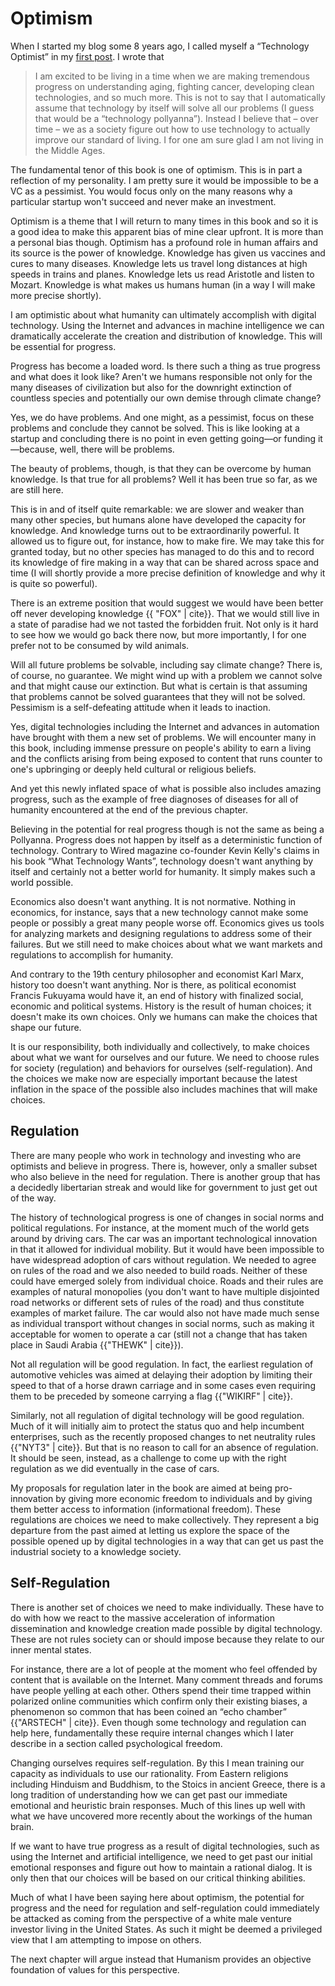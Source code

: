# Optimism

When I started my blog some 8 years ago, I called myself a &ldquo;Technology Optimist&rdquo; in my [first post](http://continuations.com/post/27777558/technology-optimist). I wrote that

> I am excited to be living in a time when we are making tremendous progress on understanding aging, fighting cancer, developing clean technologies, and so much more.  This is not to say that I automatically assume that technology by itself will solve all our problems (I guess that would be a &ldquo;technology pollyanna&rdquo;).  Instead I believe that – over time – we as a society figure out how to use technology to actually improve our standard of living. I for one am sure glad I am not living in the Middle Ages.

The fundamental tenor of this book is one of optimism. This is in part a reflection of my personality. I am pretty sure it would be impossible to be a VC as a pessimist. You would focus only on the many reasons why a particular startup won&apos;t succeed and never make an investment.

Optimism is a theme that I will return to many times in this book and so it is a good idea to make this apparent bias of mine clear upfront. It is more than a personal bias though. Optimism has a profound role in human affairs and its source is the power of knowledge. Knowledge has given us vaccines and cures to many diseases. Knowledge lets us travel long distances at high speeds in trains and planes. Knowledge lets us read Aristotle and listen to Mozart. Knowledge is what makes us humans human (in a way I will make more precise shortly). 

I am optimistic about what humanity can ultimately accomplish with digital technology. Using the Internet and advances in machine intelligence we can dramatically accelerate the creation and distribution of knowledge. This will be essential for progress.

Progress has become a loaded word. Is there such a thing as true progress and what does it look like? Aren&apos;t we humans responsible not only for the many diseases of civilization but also for the downright extinction of countless species and potentially our own demise through climate change?

Yes, we do have problems. And one might, as a pessimist, focus on these problems and conclude they cannot be solved. This is like looking at a startup and concluding there is no point in even getting going&mdash;or funding it&mdash;because, well, there will be problems.

The beauty of problems, though, is that they can be overcome by human knowledge. Is that true for all problems? Well it has been true so far, as we are still here.

This is in and of itself quite remarkable: we are slower and weaker than many other species, but humans alone have developed the capacity for knowledge. And knowledge turns out to be extraordinarily powerful. It allowed us to figure out, for instance, how to make fire. We may take this for granted today, but no other species has managed to do this and to record its knowledge of fire making in a way that can be shared across space and time (I will shortly provide a more precise definition of knowledge and why it is quite so powerful).

There is an extreme position that would suggest we would have been better off never developing knowledge {{ "FOX" | cite}}. That we would still live in a state of paradise had we not tasted the forbidden fruit. Not only is it hard to see how we would go back there now, but more importantly, I for one prefer not to be consumed by wild animals.

Will all future problems be solvable, including say climate change? There is, of course, no guarantee. We might wind up with a problem we cannot solve and that might cause our extinction. But what is certain is that assuming that problems cannot be solved guarantees that they will not be solved. Pessimism is a self-defeating attitude when it leads to inaction.

Yes, digital technologies including the Internet and advances in automation have brought with them a new set of problems. We will encounter many in this book, including immense pressure on people&apos;s ability to earn a living and the conflicts arising from being exposed to content that runs counter to one&apos;s upbringing or deeply held cultural or religious beliefs.

And yet this newly inflated space of what is possible also includes amazing progress, such as the example of free diagnoses of diseases for all of humanity encountered at the end of the previous chapter.

Believing in the potential for real progress though is not the same as being a Pollyanna. Progress does not happen by itself as a deterministic function of technology. Contrary to Wired magazine co-founder Kevin Kelly&apos;s claims in his book &ldquo;What Technology Wants&rdquo;, technology doesn&apos;t want anything by itself and certainly not a better world for humanity. It simply makes such a world possible. 

Economics also doesn&apos;t want anything. It is not normative. Nothing in economics, for instance, says that a new technology cannot make some people or possibly a great many people worse off. Economics gives us tools for analyzing markets and designing regulations to address some of their failures. But we still need to make choices about what we want markets and regulations to accomplish for humanity.

And contrary to the 19th century philosopher and economist Karl Marx, history too doesn&apos;t want anything. Nor is there, as political economist Francis Fukuyama would have it, an end of history with finalized social, economic and political systems. History is the result of human choices; it doesn&apos;t make its own choices. Only we humans can make the choices that shape our future. 

It is our responsibility, both individually and collectively, to make choices about what we want for ourselves and our future. We need to choose rules for society (regulation) and behaviors for ourselves (self-regulation). And the choices we make now are especially important because the latest inflation in the space of the possible also includes machines that will make choices.


## Regulation

There are many people who work in technology and investing who are optimists and believe in progress. There is, however, only a smaller subset who also believe in the need for regulation. There is another group that has a decidedly libertarian streak and would like for government to just get out of the way.

The history of technological progress is one of changes in social norms and political regulations. For instance, at the moment much of the world gets around by driving cars. The car was an important technological innovation in that it allowed for individual mobility. But it would have been impossible to have widespread adoption of cars without regulation. We needed to agree on rules of the road and we also needed to build roads. Neither of these could have emerged solely from individual choice. Roads and their rules are examples of natural monopolies (you don&apos;t want to have multiple disjointed road networks or different sets of rules of the road) and thus constitute examples of market failure. The car would also not have made much sense as individual transport without changes in social norms, such as making it acceptable for women to operate a car (still not a change that has taken place in Saudi Arabia {{"THEWK" | cite}}).

Not all regulation will be good regulation. In fact, the earliest regulation of automotive vehicles was aimed at delaying their adoption by limiting their speed to that of a horse drawn carriage and in some cases even requiring them to be preceded by someone carrying a flag {{"WIKIRF" | cite}}.

Similarly, not all regulation of digital technology will be good regulation. Much of it will initially aim to protect the status quo and help incumbent enterprises, such as the recently proposed changes to net neutrality rules {{"NYT3" | cite}}. But that is no reason to call for an absence of regulation. It should be seen, instead, as a challenge to come up with the right regulation as we did eventually in the case of cars.

My proposals for regulation later in the book are aimed at being pro-innovation by giving more economic freedom to individuals and by giving them better access to information (informational freedom). These regulations are choices we need to make collectively. They represent a big departure from the past aimed at letting us explore the space of the possible opened up by digital technologies in a way that can get us past the industrial society to a knowledge society. 


## Self-Regulation

There is another set of choices we need to make individually. These have to do with how we react to the massive acceleration of information dissemination and knowledge creation made possible by digital technology. These are not rules society can or should impose because they relate to our inner mental states.

For instance, there are a lot of people at the moment who feel offended by content that is available on the Internet. Many comment threads and forums have people yelling at each other. Others spend their time trapped within polarized online communities which confirm only their existing biases, a phenomenon so common that has been coined an &ldquo;echo chamber&rdquo; {{"ARSTECH" | cite}}. Even though some technology and regulation can help here, fundamentally these require internal changes which I later describe in a section called psychological freedom. 

Changing ourselves requires self-regulation. By this I mean training our capacity as individuals to use our rationality. From Eastern religions including Hinduism and Buddhism, to the Stoics in ancient Greece, there is a long tradition of understanding how we can get past our immediate emotional and heuristic brain responses. Much of this lines up well with what we have uncovered more recently about the workings of the human brain.

If we want to have true progress as a result of digital technologies, such as using the Internet and artificial intelligence, we need to get past our initial emotional responses and figure out how to maintain a rational dialog. It is only then that our choices will be based on our critical thinking abilities.

Much of what I have been saying here about optimism, the potential for progress and the need for regulation and self-regulation could immediately be attacked as coming from the perspective of a white male venture investor living in the United States. As such it might be deemed a privileged view that I am attempting to impose on others. 

The next chapter will argue instead that Humanism provides an objective foundation of values for this perspective.

